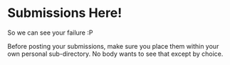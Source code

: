 # Submissions Here!
So we can see your failure :P

Before posting your submissions, make sure you place them within your own personal sub-directory.
No body wants to see that except by choice.
